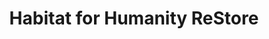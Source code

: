 ---
title: "Habitat for Humanity ReStore"
url: /atlanta/habitat-for-humanity-restore/
shop: charity
---